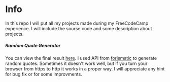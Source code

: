 # Info

In this repo I will put all my projects made during my FreeCodeCamp experience. I will include the sourse code and some description about projects.

##### Random Quote Generator
You can view the final result [here](https://mark3z.github.io/ffc_projects/random_quote_generator/main.html).
I used API from [forismatic](http://forismatic.com/en/api/) to generate random quotes. Sometimes it doesn't work well, but if you turn your browser from https to http it works in a proper way. I will appreciate any hint for bug fix or for some improvments.
